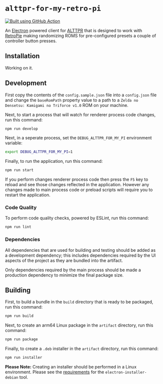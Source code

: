 # `alttpr-for-my-retro-pi`

[![Built using GitHub Action](https://github.com/lsphillips/alttpr/actions/workflows/build.yml/badge.svg?branch=main)](https://github.com/lsphillips/alttpr-for-my-retro-pi/actions)

An [Electron](https://www.electronjs.org/) powered client for [ALTTPR](https://alttpr.com/) that is designed to work with [RetroPie](https://retropie.org.uk/) making randomizing ROMS for pre-configured presets a couple of controller button presses.

## Installation

Working on it.

## Development

First copy the contents of the `config.sample.json` file into a `config.json` file and change the `baseRomPath` property value to a path to a `Zelda no Densetsu: Kamigami no Triforce v1.0` ROM on your machine.

Next, to start a process that will watch for renderer process code changes, run this command:

``` bash
npm run develop
```

Next, in a seperate process, set the `DEBUG_ALTTPR_FOR_MY_PI` environment variable:

``` bash
export DEBUG_ALTTPR_FOR_MY_PI=1
```

Finally, to run the application, run this command:

``` bash
npm run start
```

If you perform changes renderer process code then press the `F5` key to reload and see those changes reflected in the application. However any changes made to main process code or preload scripts will require you to restart the application.

### Code Quality

To perform code quality checks, powered by ESLint, run this command:

``` bash
npm run lint
```

### Dependencies

All dependencies that are used for building and testing should be added as a development dependency; this includes dependencies required by the UI aspects of the project as they are bundled into the artifact.

Only dependencies required by the main process should be made a production dependency to minimize the final package size.

## Building

First, to build a bundle in the `build` directory that is ready to be packaged, run this command:

``` bash
npm run build
```

Next, to create an arm64 Linux package in the `artifact` directory, run this command:

``` bash
npm run package
```

Finally, to create a `.deb` installer in the `artifact` directory, run this command:

``` bash
npm run installer
```

**Please Note:** Creating an installer should be performed in a Linux environment. Please see the [requirements](https://github.com/electron-userland/electron-installer-debian#requirements) for the `electron-installer-debian` tool.

